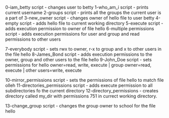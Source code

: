 0-iam_betty script - changes user to betty
1-who_am_i script - prints current username
2-groups script - prints all the groups the current user is a part of
3-new_owner script - changes owner of hello file to user betty
4-empty script - adds hello file to current working directory
5-execute script - adds execution permission to owner of file hello
6-multiple permissions script - adds execution permissions for user and group and read permissions to other users

7-everybody script - sets rwx to owner, r-x to group and x to other users in the file hello
8-James_Bond script - adds execution permissions to the owner, group and other users to the file hello
9-John_Doe script - sets permissions for hello owner=read, write, execute | group owner=read, execute | other users=write, execute

10-mirror_permissions script - sets the permissions of file hello to match file olleh
11-directories_permissions script - adds execute permission to all subdirectories fo the current directory
12-directory_permissions - creates directory called my_dir with permissions 751 in currect working directory.

13-change_group script - changes the group owner to school for the file hello
